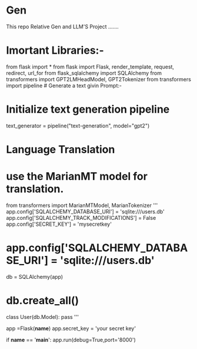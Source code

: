 # Gen
This repo Relative Gen and LLM'S Project .......

# Imortant Libraries:- 
from flask import * 
from flask import Flask, render_template, request, redirect, url_for
from flask_sqlalchemy import SQLAlchemy
from transformers import GPT2LMHeadModel, GPT2Tokenizer
from transformers import pipeline # Generate a text givin Prompt:- 
# Initialize text generation pipeline
text_generator = pipeline("text-generation", model="gpt2")

# Language Translation
# use the MarianMT model for translation.
from transformers import MarianMTModel, MarianTokenizer
'''
app.config['SQLALCHEMY_DATABASE_URI'] = 'sqlite:///users.db'
app.config['SQLALCHEMY_TRACK_MODIFICATIONS'] = False
app.config['SECRET_KEY'] = 'mysecretkey'
# app.config['SQLALCHEMY_DATABASE_URI'] = 'sqlite:///users.db'
db = SQLAlchemy(app)
# db.create_all()
class User(db.Model):
    pass
'''

app =Flask(__name__)
app.secret_key = 'your secret key'



if __name__ == '__main__':
    app.run(debug=True,port='8000')